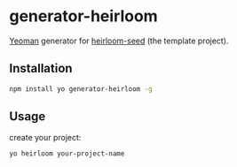# generator-heirloom

[Yeoman](http://yeoman.io/) generator for [heirloom-seed](https://github.com/xuyuanxiang/heirloom-seed) (the template project).

## Installation
```bash
npm install yo generator-heirloom -g
```

## Usage

create your project:

```bash
yo heirloom your-project-name
```
